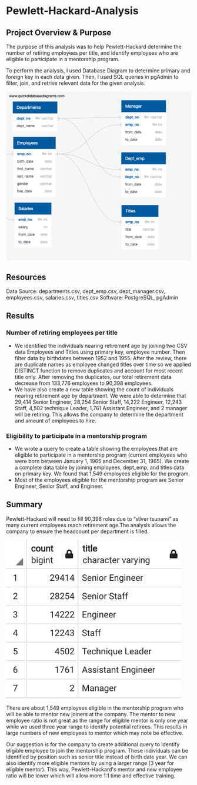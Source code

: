 # Pewlett-Hackard-Analysis

## Project Overview & Purpose
The purpose of this analysis was to help Pewlett-Hackard determine the number of retiring employees per title, and identify employees who are eligible to participate in a mentorship program. 

To perform the analysis, I used Database Diagram to determine primary and foreign key in each data given. Then, I used SQL queries in pgAdmin to filter, join, and retrive relevant data for the given analysis.

![EmployeeDB](EmployeeDB.png)

## Resources
Data Source: departments.csv, dept_emp.csv, dept_manager.csv, employees.csv, salaries.csv, titles.csv
Software: PostgreSQL, pgAdmin

## Results

### Number of retiring employees per title
  * We identified the individuals nearing retirement age by joining two CSV data Employees and Titles using primary key, employee number. Then filter data by birthdates between 1952 and 1955. After the review, there are duplicate names as employee changed titles over time so we applied DISTINCT function to remove duplicates and account for most recent title only. After removing the duplicates, our total retirement data decrease from 133,776 employees to 90,398 employees.
  * We have also create a new table showing the count of individuals nearing retirement age by department. We were able to determine that 29,414 Senior Engineer, 28,254 Senior Staff, 14,222 Engineer, 12,243 Staff, 4,502 technique Leader, 1,761 Assistant Engineer, and 2 manager will be retiring. This allows the company to determine the department and amount of employees to hire.
  
### Eligibility to participate in a mentorship program
  * We wrote a query to create a table showing the employees that are eligible to participate in a mentorship program (current employees who were born between January 1, 1965 and December 31, 1965). We create a complete data table by joining employees, dept_emp, and titles data on primary key. We found that 1,549 employees eligible for the program.
  * Most of the employees eligible for the mentorship program are Senior Engineer, Senior Staff, and Engineer.

## Summary
Pewlett-Hackard will need to fill 90,398 roles due to “silver tsunami” as many current employees reach retirement age.The analysis allows the company to ensure the headcount per department is filled.

![retirement_dept](retirement_dept.png)

There are about 1,549 employees eligible in the mentorship program who will be able to mentor new joiners at the company. The mentor to new employee ratio is not great as the range for eligible mentor is only one year while we used three year range to identify potential retirees. This results in large numbers of new employees to mentor which may note be effective.

Our suggestion is for the company to create additional query to identify eligible employee to join the mentorship program. These individuals can be identified by position such as senior title instead of birth date year. We can also identify more eligible mentors by using a larger range (3 year for eligible mentor). This way, Pewlett-Hackard's mentor and new employee ratio will be lower which will allow more 1:1 time and effective training.

